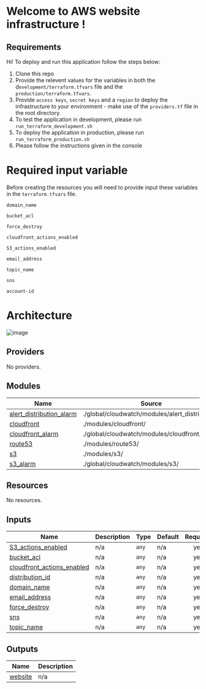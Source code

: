 

# Welcome to AWS website infrastructure !
## Requirements

Hi! 
To deploy and run this application  follow the steps below:

 1.  Clone this repo
 2. Provide the relevent values for the variables in both the d`evelopment/terraform.tfvars` file and the `production/terraform.tfvars`. 
 3. Provide `access keys`, `secret keys` and a `region` to deploy the infrastructure to your environment -  make use of the `providers.tf` file in the root directory.
 4.  To test the application in development, please run `run_terraform_development.sh`
 5. To deploy the application in production, please run `run_terraform_production.sh`
 6. Please follow the instructions given in the console
 

# Required input variable
Before creating the resources you will need to provide input these variables in the `terraform.tfvars` file.

    domain_name
    
    bucket_acl
    
    force_destroy
    
    cloudfront_actions_enabled
    
    S3_actions_enabled
     
    email_address
    
    topic_name
    
    sns
    
    account-id
  # Architecture 
![image](https://user-images.githubusercontent.com/37669567/143487020-4b959b9d-c6f6-4e37-bbf3-2863f20cc3df.png)



## Providers

No providers.

## Modules

| Name | Source | Version |
|------|--------|---------|
| <a name="module_alert_distribution_alarm"></a> [alert\_distribution\_alarm](#module\_alert\_distribution\_alarm) | ./global/cloudwatch/modules/alert_distribution/ | n/a |
| <a name="module_cloudfront"></a> [cloudfront](#module\_cloudfront) | ./modules/cloudfront/ | n/a |
| <a name="module_cloudfront_alarm"></a> [cloudfront\_alarm](#module\_cloudfront\_alarm) | ./global/cloudwatch/modules/cloudfront/ | n/a |
| <a name="module_route53"></a> [route53](#module\_route53) | ./modules/route53/ | n/a |
| <a name="module_s3"></a> [s3](#module\_s3) | ./modules/s3/ | n/a |
| <a name="module_s3_alarm"></a> [s3\_alarm](#module\_s3\_alarm) | ./global/cloudwatch/modules/s3/ | n/a |

## Resources

No resources.

## Inputs

| Name | Description | Type | Default | Required |
|------|-------------|------|---------|:--------:|
| <a name="input_S3_actions_enabled"></a> [S3\_actions\_enabled](#input\_S3\_actions\_enabled) | n/a | `any` | n/a | yes |
| <a name="input_bucket_acl"></a> [bucket\_acl](#input\_bucket\_acl) | n/a | `any` | n/a | yes |
| <a name="input_cloudfront_actions_enabled"></a> [cloudfront\_actions\_enabled](#input\_cloudfront\_actions\_enabled) | n/a | `any` | n/a | yes |
| <a name="input_distribution_id"></a> [distribution\_id](#input\_distribution\_id) | n/a | `any` | n/a | yes |
| <a name="input_domain_name"></a> [domain\_name](#input\_domain\_name) | n/a | `any` | n/a | yes |
| <a name="input_email_address"></a> [email\_address](#input\_email\_address) | n/a | `any` | n/a | yes |
| <a name="input_force_destroy"></a> [force\_destroy](#input\_force\_destroy) | n/a | `any` | n/a | yes |
| <a name="input_sns"></a> [sns](#input\_sns) | n/a | `any` | n/a | yes |
| <a name="input_topic_name"></a> [topic\_name](#input\_topic\_name) | n/a | `any` | n/a | yes |

## Outputs

| Name | Description |
|------|-------------|
| <a name="output_website"></a> [website](#output\_website) | n/a |
